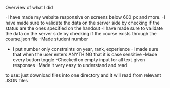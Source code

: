 Overview of what I did

-I have made my website responsive on screens below 600 px and more.
-I have made sure to validate the data on the server side by checking if the status are the ones specified on the handout 
-I have made sure to validate the data on the server side by checking if the course exists through the course.json file
-Made student number 
- I put number only constraints on year, rank, experience 
-I made sure that when the user enters ANYTHING that it is case sensitive
-Made every button toggle
-Checked on empty input for all text given responses
-Made it very easy to understand and read

to use: just download files into one directory and it will read from relevant JSON files